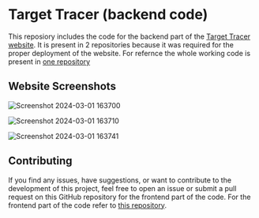 # Target Tracer (backend code)

This reposiory includes the code for the backend part of the [Target Tracer website](https://goalapp-frontend.vercel.app/). It is present in 2 repositories because it was required for the proper deployment of the website. For refernce the whole working code is present in [one repository](https://github.com/yash-raj-gupta/TargetTracer)  

## Website Screenshots
  
![Screenshot 2024-03-01 163700](https://github.com/yash-raj-gupta/goalapp-frontend/assets/137718338/505de23b-bd48-4db5-a868-1e471797a002)

![Screenshot 2024-03-01 163710](https://github.com/yash-raj-gupta/goalapp-frontend/assets/137718338/4eedfe23-c989-4402-a7ab-7213dd9f86be)

![Screenshot 2024-03-01 163741](https://github.com/yash-raj-gupta/goalapp-frontend/assets/137718338/669bb3c5-0794-4bbc-a35e-e939ffd605d2)

  
</div>

## Contributing

If you find any issues, have suggestions, or want to contribute to the development of this project, feel free to open an issue or submit a pull request on this GitHub repository for the frontend part of the code.
For the frontend part of the code refer to [this repository](https://github.com/yash-raj-gupta/goalapp-frontend).
